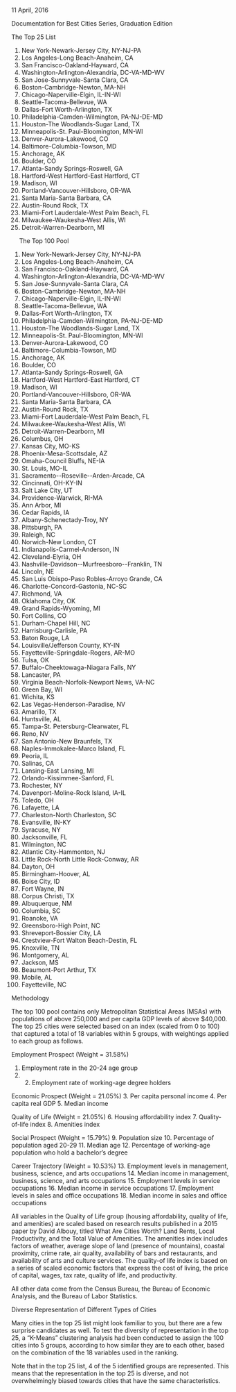 11 April, 2016

Documentation for
Best Cities Series, Graduation Edition


The Top 25 List

1.	New York-Newark-Jersey City, NY-NJ-PA
2.	Los Angeles-Long Beach-Anaheim, CA
3.	San Francisco-Oakland-Hayward, CA
4.	Washington-Arlington-Alexandria, DC-VA-MD-WV
5.	San Jose-Sunnyvale-Santa Clara, CA
6.	Boston-Cambridge-Newton, MA-NH
7.	Chicago-Naperville-Elgin, IL-IN-WI
8.	Seattle-Tacoma-Bellevue, WA
9.	Dallas-Fort Worth-Arlington, TX
10.	Philadelphia-Camden-Wilmington, PA-NJ-DE-MD
11.	Houston-The Woodlands-Sugar Land, TX
12.	Minneapolis-St. Paul-Bloomington, MN-WI
13.	Denver-Aurora-Lakewood, CO
14.	Baltimore-Columbia-Towson, MD
15.	Anchorage, AK
16.	Boulder, CO
17.	Atlanta-Sandy Springs-Roswell, GA
18.	Hartford-West Hartford-East Hartford, CT
19.	Madison, WI
20.	Portland-Vancouver-Hillsboro, OR-WA
21.	Santa Maria-Santa Barbara, CA
22.	Austin-Round Rock, TX
23.	Miami-Fort Lauderdale-West Palm Beach, FL
24.	Milwaukee-Waukesha-West Allis, WI
25.	Detroit-Warren-Dearborn, MI

 
The Top 100 Pool

1.	New York-Newark-Jersey City, NY-NJ-PA
2.	Los Angeles-Long Beach-Anaheim, CA
3.	San Francisco-Oakland-Hayward, CA
4.	Washington-Arlington-Alexandria, DC-VA-MD-WV
5.	San Jose-Sunnyvale-Santa Clara, CA
6.	Boston-Cambridge-Newton, MA-NH
7.	Chicago-Naperville-Elgin, IL-IN-WI
8.	Seattle-Tacoma-Bellevue, WA
9.	Dallas-Fort Worth-Arlington, TX
10.	Philadelphia-Camden-Wilmington, PA-NJ-DE-MD
11.	Houston-The Woodlands-Sugar Land, TX
12.	Minneapolis-St. Paul-Bloomington, MN-WI
13.	Denver-Aurora-Lakewood, CO
14.	Baltimore-Columbia-Towson, MD
15.	Anchorage, AK
16.	Boulder, CO
17.	Atlanta-Sandy Springs-Roswell, GA
18.	Hartford-West Hartford-East Hartford, CT
19.	Madison, WI
20.	Portland-Vancouver-Hillsboro, OR-WA
21.	Santa Maria-Santa Barbara, CA
22.	Austin-Round Rock, TX
23.	Miami-Fort Lauderdale-West Palm Beach, FL
24.	Milwaukee-Waukesha-West Allis, WI
25.	Detroit-Warren-Dearborn, MI
26.	Columbus, OH
27.	Kansas City, MO-KS
28.	Phoenix-Mesa-Scottsdale, AZ
29.	Omaha-Council Bluffs, NE-IA
30.	St. Louis, MO-IL
31.	Sacramento--Roseville--Arden-Arcade, CA
32.	Cincinnati, OH-KY-IN
33.	Salt Lake City, UT
34.	Providence-Warwick, RI-MA
35.	Ann Arbor, MI
36.	Cedar Rapids, IA
37.	Albany-Schenectady-Troy, NY
38.	Pittsburgh, PA
39.	Raleigh, NC
40.	Norwich-New London, CT
41.	Indianapolis-Carmel-Anderson, IN
42.	Cleveland-Elyria, OH
43.	Nashville-Davidson--Murfreesboro--Franklin, TN
44.	Lincoln, NE
45.	San Luis Obispo-Paso Robles-Arroyo Grande, CA
46.	Charlotte-Concord-Gastonia, NC-SC
47.	Richmond, VA
48.	Oklahoma City, OK
49.	Grand Rapids-Wyoming, MI
50.	Fort Collins, CO
51.	Durham-Chapel Hill, NC
52.	Harrisburg-Carlisle, PA
53.	Baton Rouge, LA
54.	Louisville/Jefferson County, KY-IN
55.	Fayetteville-Springdale-Rogers, AR-MO
56.	Tulsa, OK
57.	Buffalo-Cheektowaga-Niagara Falls, NY
58.	Lancaster, PA
59.	Virginia Beach-Norfolk-Newport News, VA-NC
60.	Green Bay, WI
61.	Wichita, KS
62.	Las Vegas-Henderson-Paradise, NV
63.	Amarillo, TX
64.	Huntsville, AL
65.	Tampa-St. Petersburg-Clearwater, FL
66.	Reno, NV
67.	San Antonio-New Braunfels, TX
68.	Naples-Immokalee-Marco Island, FL
69.	Peoria, IL
70.	Salinas, CA
71.	Lansing-East Lansing, MI
72.	Orlando-Kissimmee-Sanford, FL
73.	Rochester, NY
74.	Davenport-Moline-Rock Island, IA-IL
75.	Toledo, OH
76.	Lafayette, LA
77.	Charleston-North Charleston, SC
78.	Evansville, IN-KY
79.	Syracuse, NY
80.	Jacksonville, FL
81.	Wilmington, NC
82.	Atlantic City-Hammonton, NJ
83.	Little Rock-North Little Rock-Conway, AR
84.	Dayton, OH
85.	Birmingham-Hoover, AL
86.	Boise City, ID
87.	Fort Wayne, IN
88.	Corpus Christi, TX
89.	Albuquerque, NM
90.	Columbia, SC
91.	Roanoke, VA
92.	Greensboro-High Point, NC
93.	Shreveport-Bossier City, LA
94.	Crestview-Fort Walton Beach-Destin, FL
95.	Knoxville, TN
96.	Montgomery, AL
97.	Jackson, MS
98.	Beaumont-Port Arthur, TX
99.	Mobile, AL
100.	Fayetteville, NC
 

Methodology

The top 100 pool contains only Metropolitan Statistical Areas (MSAs) with populations of above 250,000 and per capita GDP levels of above $40,000. The top 25 cities were selected based on an index (scaled from 0 to 100) that captured a total of 18 variables within 5 groups, with weightings applied to each group as follows.

Employment Prospect (Weight = 31.58%)
1. Employment rate in the 20-24 age group
2. 2. Employment rate of working-age degree holders

Economic Prospect (Weight = 21.05%)
3. Per capita personal income
4. Per capita real GDP
5. Median income

Quality of Life (Weight = 21.05%)
6. Housing affordability index
7. Quality-of-life index
8. Amenities index

Social Prospect (Weight = 15.79%)
9. Population size
10. Percentage of population aged 20-29
11. Median age
12. Percentage of working-age population who hold a bachelor’s degree

Career Trajectory (Weight = 10.53%)
13. Employment levels in management, business, science, and arts occupations
14. Median income in management, business, science, and arts occupations
15. Employment levels in service occupations
16. Median income in service occupations
17. Employment levels in sales and office occupations
18. Median income in sales and office occupations

All variables in the Quality of Life group (housing affordability, quality of life, and amenities) are scaled based on research results published in a 2015 paper by David Albouy, titled What Are Cities Worth? Land Rents, Local Productivity, and the Total Value of Amenities. The amenities index includes factors of weather, average slope of land (presence of mountains), coastal proximity, crime rate, air quality, availability of bars and restaurants, and availability of arts and culture services. The quality-of life index is based on a series of scaled economic factors that express the cost of living, the price of capital, wages, tax rate, quality of life, and productivity.

All other data come from the Census Bureau, the Bureau of Economic Analysis, and the Bureau of Labor Statistics.

Diverse Representation of Different Types of Cities

Many cities in the top 25 list might look familiar to you, but there are a few surprise candidates as well. To test the diversity of representation in the top 25, a “K-Means” clustering analysis had been conducted to assign the 100 cities into 5 groups, according to how similar they are to each other, based on the combination of the 18 variables used in the ranking. 

Note that in the top 25 list, 4 of the 5 identified groups are represented. This means that the representation in the top 25 is diverse, and not overwhelmingly biased towards cities that have the same characteristics.

